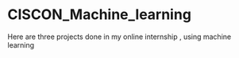 # CISCON_Machine_learning
Here are three projects done in my online internship , using machine learning 

